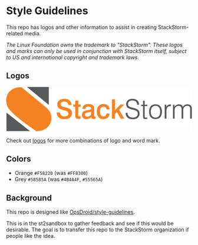 # Style Guidelines

This repo has logos and other information to assist in creating StackStorm-related media.

_The Linux Foundation owns the trademark to "StackStorm".
These logos and marks can only be used in conjunction with StackStorm itself, subject to US and international copyright and trademark laws._

## Logos

![Logo and Word Mark 572x136](logos/logo-and-word-mark-572x136.png)

Check out [logos](logos) for more combinations of logo and word mark.

## Colors

- Orange `#F58220` (was `#FF8300`)
- Grey `#58585A` (was `#4B4A4F`, `#55565A`)

## Background

This repo is designed like [OpsDroid/style-guidelines](https://github.com/opsdroid/style-guidelines).

This is in the st2sandbox to gather feedback and see if this would be desirable.
The goal is to transfer this repo to the StackStorm organization if people like the idea.
